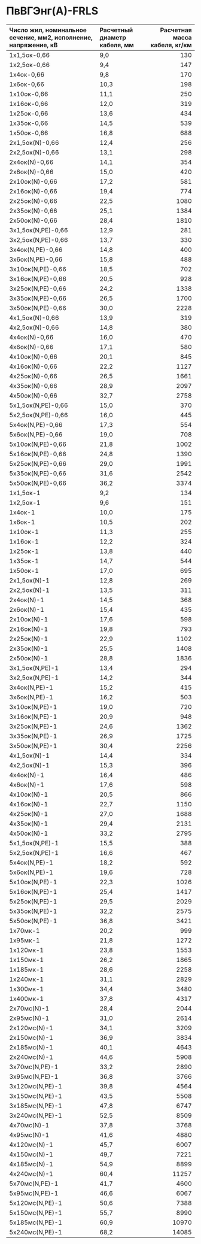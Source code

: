 # ПвВГЭнг(А)-FRLS

| Число жил, номинальное сечение, мм2, исполнение, напряжение, кВ   | Расчетный диаметр кабеля, мм   |   Расчетная масса кабеля, кг/км |
|:------------------------------------------------------------------|:-------------------------------|--------------------------------:|
| 1х1,5ок-0,66                                                      | 9,0                            |                             130 |
| 1х2,5ок-0,66                                                      | 9,4                            |                             147 |
| 1х4ок-0,66                                                        | 9,8                            |                             170 |
| 1х6ок-0,66                                                        | 10,3                           |                             198 |
| 1х10ок-0,66                                                       | 11,1                           |                             250 |
| 1х16ок-0,66                                                       | 12,0                           |                             319 |
| 1х25ок-0,66                                                       | 13,6                           |                             434 |
| 1х35ок-0,66                                                       | 14,5                           |                             539 |
| 1х50ок-0,66                                                       | 16,8                           |                             688 |
| 2х1,5ок(N)-0,66                                                   | 12,4                           |                             256 |
| 2х2,5ок(N)-0,66                                                   | 13,1                           |                             298 |
| 2х4ок(N)-0,66                                                     | 14,1                           |                             354 |
| 2х6ок(N)-0,66                                                     | 15,0                           |                             420 |
| 2х10ок(N)-0,66                                                    | 17,2                           |                             581 |
| 2х16ок(N)-0,66                                                    | 19,4                           |                             774 |
| 2х25ок(N)-0,66                                                    | 22,5                           |                            1080 |
| 2х35ок(N)-0,66                                                    | 25,1                           |                            1384 |
| 2х50ок(N)-0,66                                                    | 28,4                           |                            1810 |
| 3х1,5ок(N,PE)-0,66                                                | 12,9                           |                             281 |
| 3х2,5ок(N,PE)-0,66                                                | 13,7                           |                             330 |
| 3х4ок(N,PE)-0,66                                                  | 14,8                           |                             400 |
| 3х6ок(N,PE)-0,66                                                  | 15,8                           |                             488 |
| 3х10ок(N,PE)-0,66                                                 | 18,5                           |                             702 |
| 3х16ок(N,PE)-0,66                                                 | 20,5                           |                             928 |
| 3х25ок(N,PE)-0,66                                                 | 24,2                           |                            1338 |
| 3х35ок(N,PE)-0,66                                                 | 26,5                           |                            1700 |
| 3х50ок(N,PE)-0,66                                                 | 30,0                           |                            2228 |
| 4х1,5ок(N)-0,66                                                   | 13,9                           |                             319 |
| 4х2,5ок(N)-0,66                                                   | 14,8                           |                             380 |
| 4х4ок(N)-0,66                                                     | 16,0                           |                             470 |
| 4х6ок(N)-0,66                                                     | 17,1                           |                             580 |
| 4х10ок(N)-0,66                                                    | 20,1                           |                             845 |
| 4х16ок(N)-0,66                                                    | 22,2                           |                            1127 |
| 4х25ок(N)-0,66                                                    | 26,5                           |                            1661 |
| 4х35ок(N)-0,66                                                    | 28,9                           |                            2097 |
| 4х50ок(N)-0,66                                                    | 32,7                           |                            2758 |
| 5х1,5ок(N,PE)-0,66                                                | 15,0                           |                             370 |
| 5х2,5ок(N,PE)-0,66                                                | 16,0                           |                             445 |
| 5х4ок(N,PE)-0,66                                                  | 17,3                           |                             554 |
| 5х6ок(N,PE)-0,66                                                  | 19,0                           |                             708 |
| 5х10ок(N,PE)-0,66                                                 | 21,8                           |                            1002 |
| 5х16ок(N,PE)-0,66                                                 | 24,8                           |                            1390 |
| 5х25ок(N,PE)-0,66                                                 | 29,0                           |                            1991 |
| 5х35ок(N,PE)-0,66                                                 | 31,6                           |                            2542 |
| 5х50ок(N,PE)-0,66                                                 | 36,2                           |                            3374 |
| 1х1,5ок-1                                                         | 9,2                            |                             134 |
| 1х2,5ок-1                                                         | 9,6                            |                             151 |
| 1х4ок-1                                                           | 10,0                           |                             175 |
| 1х6ок-1                                                           | 10,5                           |                             202 |
| 1х10ок-1                                                          | 11,3                           |                             255 |
| 1х16ок-1                                                          | 12,2                           |                             324 |
| 1х25ок-1                                                          | 13,8                           |                             440 |
| 1х35ок-1                                                          | 14,7                           |                             544 |
| 1х50ок-1                                                          | 17,0                           |                             695 |
| 2х1,5ок(N)-1                                                      | 12,8                           |                             269 |
| 2х2,5ок(N)-1                                                      | 13,5                           |                             311 |
| 2х4ок(N)-1                                                        | 14,5                           |                             368 |
| 2х6ок(N)-1                                                        | 15,4                           |                             435 |
| 2х10ок(N)-1                                                       | 17,6                           |                             598 |
| 2х16ок(N)-1                                                       | 19,8                           |                             793 |
| 2х25ок(N)-1                                                       | 22,9                           |                            1102 |
| 2х35ок(N)-1                                                       | 25,5                           |                            1408 |
| 2х50ок(N)-1                                                       | 28,8                           |                            1836 |
| 3х1,5ок(N,PE)-1                                                   | 13,4                           |                             294 |
| 3х2,5ок(N,PE)-1                                                   | 14,2                           |                             344 |
| 3х4ок(N,PE)-1                                                     | 15,2                           |                             415 |
| 3х6ок(N,PE)-1                                                     | 16,2                           |                             503 |
| 3х10ок(N,PE)-1                                                    | 19,0                           |                             720 |
| 3х16ок(N,PE)-1                                                    | 20,9                           |                             948 |
| 3х25ок(N,PE)-1                                                    | 24,6                           |                            1362 |
| 3х35ок(N,PE)-1                                                    | 26,9                           |                            1725 |
| 3х50ок(N,PE)-1                                                    | 30,4                           |                            2256 |
| 4х1,5ок(N)-1                                                      | 14,4                           |                             334 |
| 4х2,5ок(N)-1                                                      | 15,3                           |                             396 |
| 4х4ок(N)-1                                                        | 16,4                           |                             486 |
| 4х6ок(N)-1                                                        | 17,6                           |                             598 |
| 4х10ок(N)-1                                                       | 20,5                           |                             866 |
| 4х16ок(N)-1                                                       | 22,7                           |                            1150 |
| 4х25ок(N)-1                                                       | 27,0                           |                            1688 |
| 4х35ок(N)-1                                                       | 29,4                           |                            2131 |
| 4х50ок(N)-1                                                       | 33,2                           |                            2795 |
| 5х1,5ок(N,PE)-1                                                   | 15,5                           |                             388 |
| 5х2,5ок(N,PE)-1                                                   | 16,6                           |                             467 |
| 5х4ок(N,PE)-1                                                     | 18,2                           |                             592 |
| 5х6ок(N,PE)-1                                                     | 19,6                           |                             728 |
| 5х10ок(N,PE)-1                                                    | 22,3                           |                            1026 |
| 5х16ок(N,PE)-1                                                    | 25,4                           |                            1417 |
| 5х25ок(N,PE)-1                                                    | 29,5                           |                            2029 |
| 5х35ок(N,PE)-1                                                    | 32,2                           |                            2575 |
| 5х50ок(N,PE)-1                                                    | 36,8                           |                            3421 |
| 1х70мк-1                                                          | 20,2                           |                             999 |
| 1х95мк-1                                                          | 21,8                           |                            1272 |
| 1х120мк-1                                                         | 23,8                           |                            1553 |
| 1х150мк-1                                                         | 26,2                           |                            1865 |
| 1х185мк-1                                                         | 28,6                           |                            2258 |
| 1х240мк-1                                                         | 31,1                           |                            2829 |
| 1х300мк-1                                                         | 34,4                           |                            3480 |
| 1х400мк-1                                                         | 37,8                           |                            4317 |
| 2х70мс(N)-1                                                       | 28,4                           |                            2044 |
| 2х95мс(N)-1                                                       | 31,0                           |                            2614 |
| 2х120мс(N)-1                                                      | 34,1                           |                            3209 |
| 2х150мс(N)-1                                                      | 36,9                           |                            3834 |
| 2х185мс(N)-1                                                      | 40,1                           |                            4643 |
| 2х240мс(N)-1                                                      | 44,6                           |                            5908 |
| 3х70мс(N,PE)-1                                                    | 33,2                           |                            2890 |
| 3х95мс(N,PE)-1                                                    | 36,8                           |                            3766 |
| 3х120мс(N,PE)-1                                                   | 39,8                           |                            4564 |
| 3х150мс(N,PE)-1                                                   | 43,5                           |                            5508 |
| 3х185мс(N,PE)-1                                                   | 47,8                           |                            6747 |
| 3х240мс(N,PE)-1                                                   | 52,5                           |                            8509 |
| 4х70мс(N)-1                                                       | 37,8                           |                            3768 |
| 4х95мс(N)-1                                                       | 41,6                           |                            4880 |
| 4х120мс(N)-1                                                      | 45,7                           |                            6007 |
| 4х150мс(N)-1                                                      | 49,7                           |                            7221 |
| 4х185мс(N)-1                                                      | 54,9                           |                            8899 |
| 4х240мс(N)-1                                                      | 60,4                           |                           11257 |
| 5х70мс(N,PE)-1                                                    | 41,7                           |                            4600 |
| 5х95мс(N,PE)-1                                                    | 46,6                           |                            6067 |
| 5х120мс(N,PE)-1                                                   | 50,6                           |                            7388 |
| 5х150мс(N,PE)-1                                                   | 55,7                           |                            8990 |
| 5х185мс(N,PE)-1                                                   | 60,9                           |                           10970 |
| 5х240мс(N,PE)-1                                                   | 68,2                           |                           14085 |